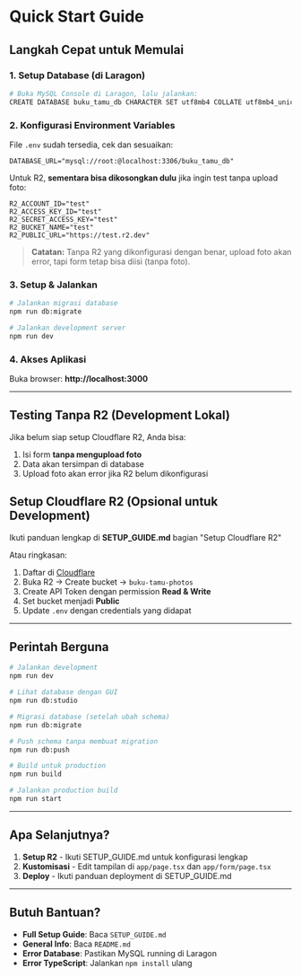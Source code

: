 # Quick Start Guide

## Langkah Cepat untuk Memulai

### 1. Setup Database (di Laragon)

```bash
# Buka MySQL Console di Laragon, lalu jalankan:
CREATE DATABASE buku_tamu_db CHARACTER SET utf8mb4 COLLATE utf8mb4_unicode_ci;
```

### 2. Konfigurasi Environment Variables

File `.env` sudah tersedia, cek dan sesuaikan:

```env
DATABASE_URL="mysql://root:@localhost:3306/buku_tamu_db"
```

Untuk R2, **sementara bisa dikosongkan dulu** jika ingin test tanpa upload foto:

```env
R2_ACCOUNT_ID="test"
R2_ACCESS_KEY_ID="test"
R2_SECRET_ACCESS_KEY="test"
R2_BUCKET_NAME="test"
R2_PUBLIC_URL="https://test.r2.dev"
```

> **Catatan:** Tanpa R2 yang dikonfigurasi dengan benar, upload foto akan error, tapi form tetap bisa diisi (tanpa foto).

### 3. Setup & Jalankan

```bash
# Jalankan migrasi database
npm run db:migrate

# Jalankan development server
npm run dev
```

### 4. Akses Aplikasi

Buka browser: **http://localhost:3000**

---

## Testing Tanpa R2 (Development Lokal)

Jika belum siap setup Cloudflare R2, Anda bisa:

1. Isi form **tanpa mengupload foto**
2. Data akan tersimpan di database
3. Upload foto akan error jika R2 belum dikonfigurasi

## Setup Cloudflare R2 (Opsional untuk Development)

Ikuti panduan lengkap di **SETUP_GUIDE.md** bagian "Setup Cloudflare R2"

Atau ringkasan:
1. Daftar di [Cloudflare](https://dash.cloudflare.com)
2. Buka R2 → Create bucket → `buku-tamu-photos`
3. Create API Token dengan permission **Read & Write**
4. Set bucket menjadi **Public**
5. Update `.env` dengan credentials yang didapat

---

## Perintah Berguna

```bash
# Jalankan development
npm run dev

# Lihat database dengan GUI
npm run db:studio

# Migrasi database (setelah ubah schema)
npm run db:migrate

# Push schema tanpa membuat migration
npm run db:push

# Build untuk production
npm run build

# Jalankan production build
npm run start
```

---

## Apa Selanjutnya?

1. **Setup R2** - Ikuti SETUP_GUIDE.md untuk konfigurasi lengkap
2. **Kustomisasi** - Edit tampilan di `app/page.tsx` dan `app/form/page.tsx`
3. **Deploy** - Ikuti panduan deployment di SETUP_GUIDE.md

---

## Butuh Bantuan?

- **Full Setup Guide**: Baca `SETUP_GUIDE.md`
- **General Info**: Baca `README.md`
- **Error Database**: Pastikan MySQL running di Laragon
- **Error TypeScript**: Jalankan `npm install` ulang
